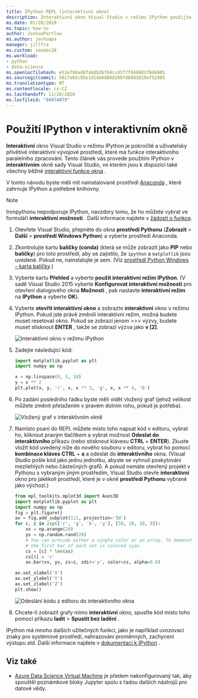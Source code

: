 ```yaml
---
title: IPython REPL (interaktivní okno)
description: Interaktivní okno Visual Studio v režimu IPython použijte pro uživatelsky přívětivé interaktivní vývojové prostředí s funkcemi interaktivního paralelního zpracování.
ms.date: 01/28/2019
ms.topic: how-to
author: JoshuaPartlow
ms.author: joshuapa
manager: jillfra
ms.custom: seodec18
ms.workload:
- python
- data-science
ms.openlocfilehash: e53ef96ad8fab8b26f04ccd5f7f0488d1f0d6985
ms.sourcegitcommit: 5027eb5c95e1d2da6d08d208fd6883819ef52d05
ms.translationtype: MT
ms.contentlocale: cs-CZ
ms.lasthandoff: 11/20/2020
ms.locfileid: "94974079"
---
```

# <a name="use-ipython-in-the-interactive-window"></a>Použití IPython v interaktivním okně

**Interaktivní** okno Visual Studio v režimu IPython je pokročilé a uživatelsky přívětivé interaktivní vývojové prostředí, které má funkce interaktivního paralelního zpracování. Tento článek vás provede použitím IPython v **interaktivním** okně sady Visual Studio, ve kterém jsou k dispozici také všechny běžné [interaktivní funkce okna](python-interactive-repl-in-visual-studio.md) .

V tomto návodu byste měli mít nainstalované prostředí [Anaconda](https://www.continuum.io) , které zahrnuje IPython a potřebné knihovny.

> [!Note]
> Ironpythonu nepodporuje IPython, navzdory tomu, že ho můžete vybrat ve formuláři **interaktivní možnosti** . Další informace najdete v [žádosti o funkce](https://github.com/Microsoft/PTVS/issues/84).

1. Otevřete Visual Studio, přepněte do okna **prostředí Pythonu** (**Zobrazit**  >  **Další**  >  **prostředí Windows Python**) a vyberte prostředí Anaconda.

2. Zkontrolujte kartu **balíčky (conda)** (která se může zobrazit jako **PIP** nebo **balíčky**) pro toto prostředí, aby se zajistilo, že `ipython` a `matplotlib` jsou uvedené. Pokud ne, nainstalujte je sem. (Viz [prostředí Python Windows – karta balíčky](python-environments-window-tab-reference.md).)

3. Vyberte kartu **Přehled** a vyberte **použít interaktivní režim IPython**. (V sadě Visual Studio 2015 vyberte **Konfigurovat interaktivní možnosti** pro otevření dialogového okna **Možnosti** , pak nastavte **interaktivní režim** na **IPython** a vyberte **OK**).

4. Vyberte **otevřít interaktivní okno** a zobrazte **interaktivní** okno v režimu IPython. Pokud jste právě změnili interaktivní režim, možná budete muset resetovat okno. Pokud se zobrazí jenom >>> výzvy, budete muset stisknout **ENTER** , takže se zobrazí výzva jako **v [2]**.

    ![Interaktivní okno v režimu IPython](media/ipython-repl-03.png)

5. Zadejte následující kód:

   ```python
   import matplotlib.pyplot as plt
   import numpy as np

   x = np.linspace(0, 5, 10)
   y = x ** 2
   plt.plot(x, y, 'r', x, x ** 3, 'g', x, x ** 4, 'b')
   ```

6. Po zadání posledního řádku byste měli vidět vložený graf (jehož velikost můžete změnit přetažením v pravém dolním rohu, pokud je potřeba).

    ![Vložený graf v interaktivním okně](media/ipython-repl-04.png)

7. Namísto psaní do REPL můžete místo toho napsat kód v editoru, vybrat ho, kliknout pravým tlačítkem a vybrat možnost **Odeslat do interaktivního** příkazu (nebo stisknout klávesu **CTRL** + **ENTER**). Zkuste vložit kód uvedený níže do nového souboru v editoru, vybrat ho pomocí **kombinace kláves CTRL** + **a** a odeslat do **interaktivního** okna. (Visual Studio pošle kód jako jednu jednotku, abyste se vyhnuli poskytování mezilehlých nebo částečných grafů. A pokud nemáte otevřený projekt v Pythonu s vybraným jiným prostředím, Visual Studio otevře **interaktivní** okno pro jakékoli prostředí, které je v okně **prostředí Pythonu** vybrané jako výchozí.)

    ```python
    from mpl_toolkits.mplot3d import Axes3D
    import matplotlib.pyplot as plt
    import numpy as np
    fig = plt.figure()
    ax = fig.add_subplot(111, projection='3d')
    for c, z in zip(['r', 'g', 'b', 'y'], [30, 20, 10, 0]):
        xs = np.arange(20)
        ys = np.random.rand(20)
        # You can provide either a single color or an array. To demonstrate this,
        # the first bar of each set is colored cyan.
        cs = [c] * len(xs)
        cs[0] = 'c'
        ax.bar(xs, ys, zs=z, zdir='y', color=cs, alpha=0.8)

    ax.set_xlabel('X')
    ax.set_ylabel('Y')
    ax.set_zlabel('Z')
    plt.show()
    ```

    ![Odeslání kódu z editoru do interaktivního okna](media/ipython-repl-05.png)

8. Chcete-li zobrazit grafy mimo **interaktivní** okno, spusťte kód místo toho pomocí příkazu **ladit**  >  **Spustit bez ladění** .

IPython má mnoho dalších užitečných funkcí, jako je například uvozovací znaky pro systémové prostředí, nahrazování proměnných, zachycení výstupu atd. Další informace najdete v [dokumentaci k IPython](https://ipython.org/documentation.html) .

## <a name="see-also"></a>Viz také

- [Azure Data Science Virtual Machine](/azure/machine-learning/data-science-virtual-machine/overview) je předem nakonfigurovaný tak, aby spouštěl poznámkové bloky Jupyter spolu s řadou dalších nástrojů pro datové vědy.
